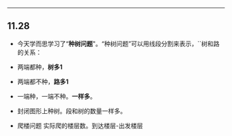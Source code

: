


---

## 11.28

 * 今天学而思学习了“**种树问题**"。“种树问题”可以用线段分割来表示，``树和路的关系：
* 两端都种，**树多1**  
* 两端都不种，**路多1**  
* 一端种，一端不种。**一样多**。

* 封闭图形上种树。段和树的数量一样多。
* 爬楼问题 实际爬的楼层数。到达楼层-出发楼层






